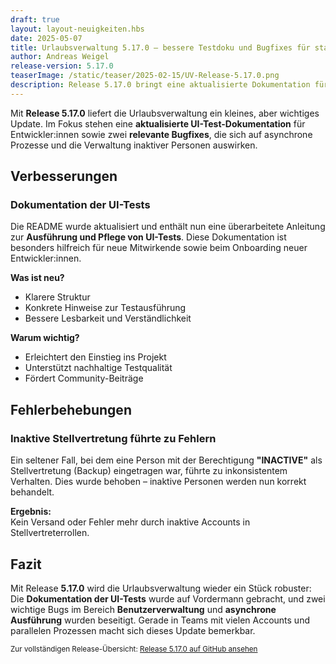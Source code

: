 ```yaml
---
draft: true
layout: layout-neuigkeiten.hbs
date: 2025-05-07
title: Urlaubsverwaltung 5.17.0 – bessere Testdoku und Bugfixes für stabileres Verhalten
author: Andreas Weigel
release-version: 5.17.0
teaserImage: /static/teaser/2025-02-15/UV-Release-5.17.0.png
description: Release 5.17.0 bringt eine aktualisierte Dokumentation für UI-Tests und behebt Fehler bei asynchronen Prozessen sowie beim Umgang mit inaktiven Stellvertretungen.
---
```


Mit **Release 5.17.0** liefert die Urlaubsverwaltung ein kleines, aber wichtiges Update. Im Fokus stehen eine **aktualisierte UI-Test-Dokumentation** für Entwickler:innen sowie zwei **relevante Bugfixes**, die sich auf asynchrone Prozesse und die Verwaltung inaktiver Personen auswirken.

<!-- more -->

## Verbesserungen

### Dokumentation der UI-Tests

Die README wurde aktualisiert und enthält nun eine überarbeitete Anleitung zur **Ausführung und Pflege von UI-Tests**. Diese Dokumentation ist besonders hilfreich für neue Mitwirkende sowie beim Onboarding neuer Entwickler:innen.

**Was ist neu?**

- Klarere Struktur
- Konkrete Hinweise zur Testausführung
- Bessere Lesbarkeit und Verständlichkeit

**Warum wichtig?**

- Erleichtert den Einstieg ins Projekt
- Unterstützt nachhaltige Testqualität
- Fördert Community-Beiträge

## Fehlerbehebungen

### Inaktive Stellvertretung führte zu Fehlern

Ein seltener Fall, bei dem eine Person mit der Berechtigung **"INACTIVE"** als Stellvertretung (Backup) eingetragen war, führte zu inkonsistentem Verhalten. Dies wurde behoben – inaktive Personen werden nun korrekt behandelt.

**Ergebnis:**  
Kein Versand oder Fehler mehr durch inaktive Accounts in Stellvertreterrollen.

## Fazit

Mit Release **5.17.0** wird die Urlaubsverwaltung wieder ein Stück robuster: Die **Dokumentation der UI-Tests** wurde auf Vordermann gebracht, und zwei wichtige Bugs im Bereich **Benutzerverwaltung** und **asynchrone Ausführung** wurden beseitigt. Gerade in Teams mit vielen Accounts und parallelen Prozessen macht sich dieses Update bemerkbar.

<sub>Zur vollständigen Release-Übersicht: [Release 5.17.0 auf GitHub ansehen](https://github.com/urlaubsverwaltung/urlaubsverwaltung/releases/tag/urlaubsverwaltung-5.17.0)</sub>
